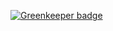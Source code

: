 

[![Greenkeeper badge](https://badges.greenkeeper.io/reaktivo/basics.svg)](https://greenkeeper.io/)